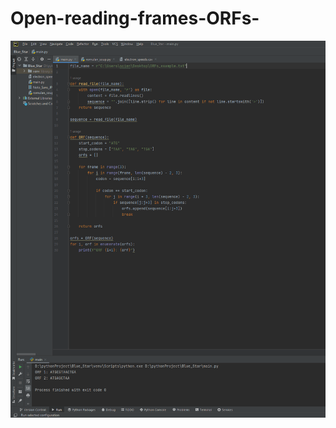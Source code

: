 # Open-reading-frames-ORFs-
![Alt](https://github.com/Katherine-Brown-8000/Open-reading-frames-ORFs-/blob/main/Open%20reading%20frames%20example.png)
